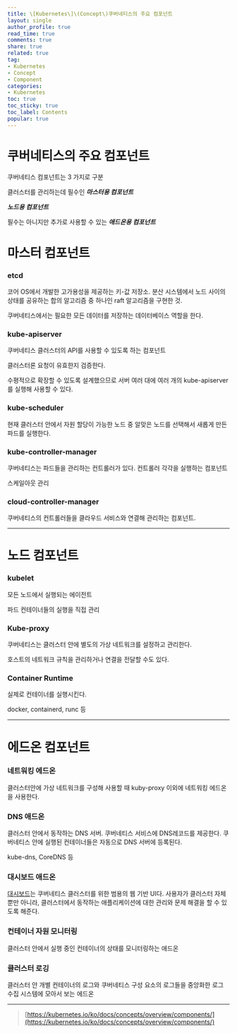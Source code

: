 ```yaml
---
title: \[Kubernetes\]\(Concept\)쿠버네티스의 주요 컴포넌트
layout: single
author_profile: true
read_time: true
comments: true
share: true
related: true
tag:
- Kubernetes
- Concept
- Component
categories:
- Kubernetes
toc: true
toc_sticky: true
toc_label: Contents
popular: true
---
```

# 쿠버네티스의 주요 컴포넌트
쿠버네티스 컴포넌트는 3 가지로 구분

클러스터를 관리하는데 필수인 ***마스터용 컴포넌트***

***노드용 컴포넌트***

필수는 아니지만 추가로 사용할 수 있는 ***애드온용 컴포넌트***

# 마스터 컴포넌트

### etcd

코어 OS에서 개발한 고가용성을 제공하는 키-값 저장소. 분산 시스템에서 노드 사이의 상태를 공유하는 합의 알고리즘 중 하나인 raft 알고리즘을 구현한 것.

쿠버네티스에서는 필요한 모든 데이터를 저장하는 데이터베이스 역할을 한다.

### kube-apiserver

쿠버네티스 클러스터의 API를 사용할 수 있도록 하는 컴포넌트

클러스터론 요청이 유효한지 검증한다.

수평적으로 확장할 수 있도록 설계했으므로 서버 여러 대에 여러 개의 kube-apiserver를 실행해 사용할 수 있다.

### kube-scheduler

현재 클러스터 안에서 자원 할당이 가능한 노드 중 알맞은 노드를 선택해서 새롭게 만든 파드를 실행한다.

### kube-controller-manager

쿠버네티스는 파드들을 관리하는 컨트롤러가 있다. 컨트롤러 각각을 실행하는 컴포넌트

스케일아웃 관리

### cloud-controller-manager

쿠버네티스의 컨트롤러들을 클라우드 서비스와 연결해 관리하는 컴포넌트.

---

# 노드 컴포넌트

### kubelet

모든 노드에서 실행되는 에이전트

파드 컨테이너들의 실행을 직접 관리

### Kube-proxy

쿠버네티스는 클러스터 안에 별도의 가상 네트워크를 설정하고 관리한다.

호스트의 네트워크 규칙을 관리하거나 연결을 전달할 수도 있다.

### Container Runtime

실제로 컨테이너를 실행시킨다.

docker, containerd, runc 등

---

# 에드온 컴포넌트

### 네트워킹 에드온

클러스터안에 가상 네트워크를 구성해 사용할 때 kuby-proxy 이외에 네트워킹 에드온을 사용한다.

### DNS 애드온

클러스터 안에서 동작하는 DNS 서버. 쿠버네티스 서비스에 DNS레코드를 제공한다. 쿠버네티스 안에 실행된 컨테이너들은 자동으로 DNS 서버에 등록된다.

kube-dns, CoreDNS 등

### 대시보드 애드온

[대시보드](https://kubernetes.io/ko/docs/tasks/access-application-cluster/web-ui-dashboard/)는 쿠버네티스 클러스터를 위한 범용의 웹 기반 UI다. 사용자가 클러스터 자체뿐만 아니라, 클러스터에서 동작하는 애플리케이션에 대한 관리와 문제 해결을 할 수 있도록 해준다.

### 컨테이너 자원 모니터링

클러스터 안에서 실행 중인 컨테이너의 상태를 모니터링하는 애드온

### 클러스터 로깅

클러스터 안 개별 컨테이너의 로그와 쿠버네티스 구성 요소의 로그들을 중앙화한 로그 수집 시스템에 모아서 보는 에드온

---

> [https://kubernetes.io/ko/docs/concepts/overview/components/](https://kubernetes.io/ko/docs/concepts/overview/components/)
>